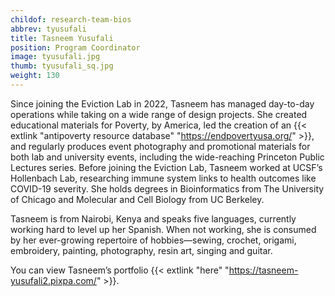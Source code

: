 ```yaml
---
childof: research-team-bios
abbrev: tyusufali
title: Tasneem Yusufali
position: Program Coordinator
image: tyusufali.jpg
thumb: tyusufali_sq.jpg
weight: 130
---
```

Since joining the Eviction Lab in 2022, Tasneem has managed day-to-day operations while taking on a wide range of design projects. She created educational materials for Poverty, by America, led the creation of an {{< extlink "antipoverty resource database" "https://endpovertyusa.org/" >}}, and regularly produces event photography and promotional materials for both lab and university events, including the wide-reaching Princeton Public Lectures series. Before joining the Eviction Lab, Tasneem worked at UCSF’s Hollenbach Lab, researching immune system links to health outcomes like COVID-19 severity. She holds degrees in Bioinformatics from The University of Chicago and Molecular and Cell Biology from UC Berkeley.

Tasneem is from Nairobi, Kenya and speaks five languages, currently working hard to level up her Spanish. When not working, she is consumed by her ever-growing repertoire of hobbies—sewing, crochet, origami, embroidery, painting, photography, resin art, singing and guitar.

You can view Tasneem’s portfolio {{< extlink "here" "https://tasneem-yusufali2.pixpa.com/" >}}.